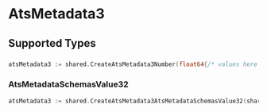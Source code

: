 # AtsMetadata3


## Supported Types

### 

```go
atsMetadata3 := shared.CreateAtsMetadata3Number(float64{/* values here */})
```

### AtsMetadataSchemasValue32

```go
atsMetadata3 := shared.CreateAtsMetadata3AtsMetadataSchemasValue32(shared.AtsMetadataSchemasValue32{/* values here */})
```

